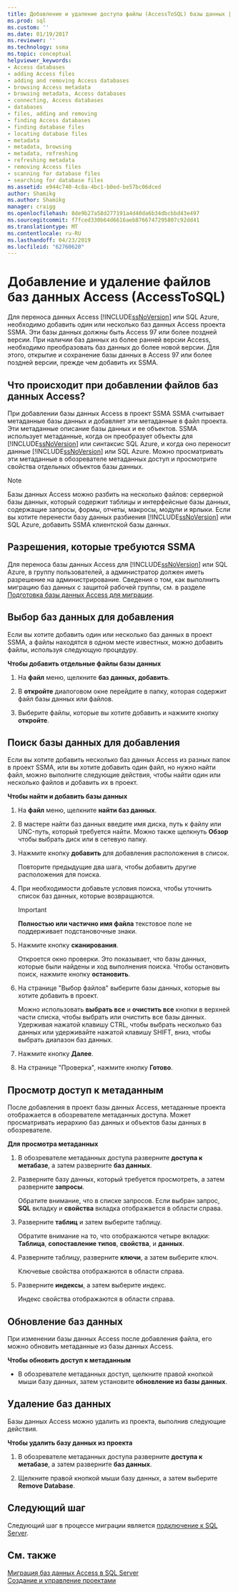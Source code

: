 ```yaml
---
title: Добавление и удаление доступа файлы (AccessToSQL) базы данных | Документация Майкрософт
ms.prod: sql
ms.custom: ''
ms.date: 01/19/2017
ms.reviewer: ''
ms.technology: ssma
ms.topic: conceptual
helpviewer_keywords:
- Access databases
- adding Access files
- adding and removing Access databases
- browsing Access metadata
- browsing metadata, Access databases
- connecting, Access databases
- databases
- files, adding and removing
- finding Access databases
- finding database files
- locating database files
- metadata
- metadata, browsing
- metadata, refreshing
- refreshing metadata
- removing Access files
- scanning for database files
- searching for database files
ms.assetid: e944c740-4c8a-4bc1-b0ed-be57bc06dced
author: Shamikg
ms.author: Shamikg
manager: craigg
ms.openlocfilehash: 8de9b27a58d277191a4d40da6b34dbcbbd43e497
ms.sourcegitcommit: f7fced330b64d6616aeb8766747295807c92dd41
ms.translationtype: MT
ms.contentlocale: ru-RU
ms.lasthandoff: 04/23/2019
ms.locfileid: "62760620"
---
```

# <a name="adding-and-removing-access-database-files-accesstosql"></a>Добавление и удаление файлов баз данных Access (AccessToSQL)
Для переноса данных Access [!INCLUDE[ssNoVersion](../../includes/ssnoversion-md.md)] или SQL Azure, необходимо добавить один или несколько баз данных Access проекта SSMA. Эти базы данных должны быть Access 97 или более поздней версии. При наличии баз данных из более ранней версии Access, необходимо преобразовать баз данных до более новой версии. Для этого, открытие и сохранение базы данных в Access 97 или более поздней версии, прежде чем добавить их SSMA.  
  
## <a name="what-happens-when-you-add-access-database-files"></a>Что происходит при добавлении файлов баз данных Access?  
При добавлении базы данных Access в проект SSMA SSMA считывает метаданные базы данных и добавляет эти метаданные в файл проекта. Эти метаданные описание базы данных и ее объектов. SSMA использует метаданные, когда он преобразует объекты для [!INCLUDE[ssNoVersion](../../includes/ssnoversion-md.md)] или синтаксис SQL Azure, и когда оно переносит данные [!INCLUDE[ssNoVersion](../../includes/ssnoversion-md.md)] или SQL Azure. Можно просматривать эти метаданные в обозревателе метаданных доступ и просмотрите свойства отдельных объектов базы данных.  
  
> [!NOTE]  
> Базы данных Access можно разбить на несколько файлов: серверной базы данных, который содержит таблицы и интерфейсные базы данных, содержащие запросы, формы, отчеты, макросы, модули и ярлыки. Если вы хотите перенести базу данных разбиения [!INCLUDE[ssNoVersion](../../includes/ssnoversion-md.md)] или SQL Azure, добавить SSMA клиентской базы данных.  
  
## <a name="permissions-that-are-required-by-ssma"></a>Разрешения, которые требуются SSMA  
Для переноса базы данных Access для [!INCLUDE[ssNoVersion](../../includes/ssnoversion-md.md)] или SQL Azure, в группу пользователей, а администратор должен иметь разрешение на администрирование. Сведения о том, как выполнить миграцию баз данных с защитой рабочей группы, см. в разделе [Подготовка базы данных Access для миграции](preparing-access-databases-for-migration-accesstosql.md).  
  
## <a name="selecting-databases-to-add"></a>Выбор баз данных для добавления  
Если вы хотите добавить один или несколько баз данных в проект SSMA, а файлы находятся в одном месте известных, можно добавить файлы, используя следующую процедуру.  
  
**Чтобы добавить отдельные файлы базы данных**  
  
1.  На **файл** меню, щелкните **баз данных, добавить**.  
  
2.  В **откройте** диалоговом окне перейдите в папку, которая содержит файл базы данных или файлов.  
  
3.  Выберите файлы, которые вы хотите добавить и нажмите кнопку **откройте**.  
  
## <a name="finding-databases-to-add"></a>Поиск базы данных для добавления  
Если вы хотите добавить несколько баз данных Access из разных папок в проект SSMA, или вы хотите добавить один файл, но нужно найти файл, можно выполните следующие действия, чтобы найти один или несколько файлов и добавить их в проект.  
  
**Чтобы найти и добавить базы данных**  
  
1.  На **файл** меню, щелкните **найти баз данных**.  
  
2.  В мастере найти баз данных введите имя диска, путь к файлу или UNC-путь, который требуется найти. Можно также щелкнуть **Обзор** чтобы выбрать диск или в сетевую папку.  
  
3.  Нажмите кнопку **добавить** для добавления расположения в список.  
  
    Повторите предыдущие два шага, чтобы добавить другие расположения для поиска.  
  
4.  При необходимости добавьте условия поиска, чтобы уточнить список баз данных, которые возвращаются.  
  
    > [!IMPORTANT]  
    > **Полностью или частично имя файла** текстовое поле не поддерживает подстановочные знаки.  
  
5.  Нажмите кнопку **сканирования**.  
  
    Откроется окно проверки. Это показывает, что базы данных, которые были найдены и ход выполнения поиска. Чтобы остановить поиск, нажмите кнопку **остановить**.  
  
6.  На странице "Выбор файлов" выберите базы данных, которые вы хотите добавить в проект.  
  
    Можно использовать **выбрать все** и **очистить все** кнопки в верхней части списка, чтобы выбрать или очистить все базы данных. Удерживая нажатой клавишу CTRL, чтобы выбрать несколько баз данных или удерживайте нажатой клавишу SHIFT, вниз, чтобы выбрать диапазон баз данных.  
  
7.  Нажмите кнопку **Далее**.  
  
8.  На странице "Проверка", нажмите кнопку **Готово**.  
  
## <a name="browsing-access-metadata"></a>Просмотр доступ к метаданным  
После добавления в проект базы данных Access, метаданные проекта отображается в обозревателе метаданных доступа. Может просматривать иерархию баз данных и объектов базы данных в обозревателе.  
  
**Для просмотра метаданных**  
  
1.  В обозревателе метаданных доступа разверните **доступа к метабазе**, а затем разверните **баз данных**.  
  
2.  Разверните базу данных, который требуется просмотреть, а затем разверните **запросы**.  
  
    Обратите внимание, что в списке запросов. Если выбран запрос, **SQL** вкладку и **свойства** вкладка отображается в области справа.  
  
3.  Разверните **таблиц** и затем выберите таблицу.  
  
    Обратите внимание на то, что отображаются четыре вкладки: **Таблица**, **сопоставление типов**, **свойства**, и **данных**.  
  
4.  Разверните таблицу, разверните **ключи**, а затем выберите ключ.  
  
    Ключевые свойства отображаются в области справа.  
  
5.  Разверните **индексы**, а затем выберите индекс.  
  
    Индекс свойства отображаются в области справа.  
  
## <a name="refreshing-databases"></a>Обновление баз данных  
При изменении базы данных Access после добавления файла, его можно обновить метаданные из базы данных Access.  
  
**Чтобы обновить доступ к метаданным**  
  
-   В обозревателе метаданных доступ, щелкните правой кнопкой мыши базу данных, затем установите **обновление из базы данных**.  
  
## <a name="removing-databases"></a>Удаление баз данных  
Базы данных Access можно удалить из проекта, выполнив следующие действия.  
  
**Чтобы удалить базу данных из проекта**  
  
1.  В обозревателе метаданных доступа разверните **доступа к метабазе**, а затем разверните **баз данных**.  
  
2.  Щелкните правой кнопкой мыши базу данных, а затем выберите **Remove Database**.  
  
## <a name="next-step"></a>Следующий шаг  
Следующий шаг в процессе миграции является [подключение к SQL Server](https://msdn.microsoft.com/bb8c4bde-cfc2-4636-92ae-5dd24abe9536).  
  
## <a name="see-also"></a>См. также  
[Миграция баз данных Access в SQL Server](migrating-access-databases-to-sql-server-azure-sql-db-accesstosql.md)  
[Создание и управление проектами](creating-and-managing-projects-accesstosql.md)  
  
